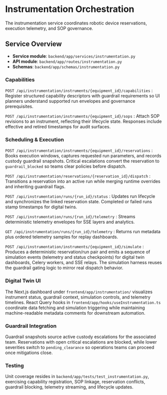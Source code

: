 # Instrumentation Orchestration

The instrumentation service coordinates robotic device reservations, execution telemetry, and SOP governance.

## Service Overview

- **Service module**: `backend/app/services/instrumentation.py`
- **API module**: `backend/app/routes/instrumentation.py`
- **Schemas**: `backend/app/schemas/instrumentation.py`

### Capabilities

`POST /api/instrumentation/instruments/{equipment_id}/capabilities`
: Register structured capability descriptors with guardrail requirements so UI planners understand supported run envelopes and governance prerequisites.

`POST /api/instrumentation/instruments/{equipment_id}/sops`
: Attach SOP revisions to an instrument, reflecting their lifecycle state. Responses include effective and retired timestamps for audit surfaces.

### Scheduling & Execution

`POST /api/instrumentation/instruments/{equipment_id}/reservations`
: Books execution windows, captures requested run parameters, and records custody guardrail snapshots. Critical escalations convert the reservation to `guardrail_blocked` so teams clear policies before dispatch.

`POST /api/instrumentation/reservations/{reservation_id}/dispatch`
: Transitions a reservation into an active run while merging runtime overrides and inheriting guardrail flags.

`POST /api/instrumentation/runs/{run_id}/status`
: Updates run lifecycle and synchronizes the linked reservation state. Completed or failed runs stamp timestamps for digital twins.

`POST /api/instrumentation/runs/{run_id}/telemetry`
: Streams deterministic telemetry envelopes for SSE layers and analytics.

`GET /api/instrumentation/runs/{run_id}/telemetry`
: Returns run metadata plus ordered telemetry samples for replay dashboards.

`POST /api/instrumentation/instruments/{equipment_id}/simulate`
: Produces a deterministic reservation/run pair and emits a sequence of simulation events (telemetry and status checkpoints)
  for digital twin dashboards, Celery workers, and SSE relays. The simulation harness reuses the guardrail gating logic to
  mirror real dispatch behavior.

### Digital Twin UI

The Next.js dashboard under `frontend/app/instrumentation/` visualizes instrument status, guardrail context, simulation
controls, and telemetry timelines. React Query hooks in `frontend/app/hooks/useInstrumentation.ts` coordinate data fetching
and simulation triggering while maintaining machine-readable metadata comments for downstream automation.

### Guardrail Integration

Guardrail snapshots source active custody escalations for the associated team. Reservations with open critical escalations are blocked, while lower severities switch to `pending_clearance` so operations teams can proceed once mitigations close.

### Testing

Unit coverage resides in `backend/app/tests/test_instrumentation.py`, exercising capability registration, SOP linkage, reservation conflicts, guardrail blocking, telemetry streaming, and lifecycle updates.
